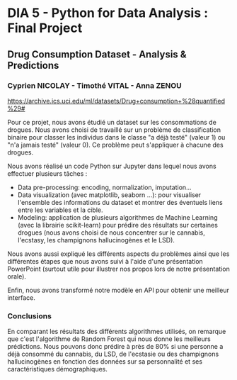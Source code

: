 # DIA 5 - Python for Data Analysis : Final Project 

## Drug Consumption Dataset - Analysis & Predictions
### Cyprien NICOLAY - Timothé VITAL - Anna ZENOU

https://archive.ics.uci.edu/ml/datasets/Drug+consumption+%28quantified%29#

Pour ce projet, nous avons étudié un dataset sur les consommations de drogues. Nous avons choisi de travaillé sur un problème de classification binaire pour classer les individus dans le classe "a déjà testé" (valeur 1) ou "n'a jamais testé" (valeur 0). Ce problème peut s'appliquer à chacune des drogues.

Nous avons réalisé un code Python sur Jupyter dans lequel nous avons effectuer plusieurs tâches : 
  * Data pre-processing: encoding, normalization, imputation…
  * Data visualization (avec matplotlib, seaborn ...): pour visualiser l'ensemble des informations du dataset et montrer des éventuels liens entre les variables et la cible.
  * Modeling: application de plusieurs algorithmes de Machine Learning (avec la librairie scikit-learn) pour prédire des résultats sur certaines drogues (nous avons choisi de nous concentrer sur le cannabis, l'ecstasy, les champignons hallucinogènes et le LSD).

Nous avons aussi expliqué les différents aspects du problèmes ainsi que les différentes étapes que nous avons suivi à l'aide d'une présentation PowerPoint (surtout utile pour illustrer nos propos lors de notre présentation orale).

Enfin, nous avons transformé notre modèle en API pour obtenir une meilleur interface.

### Conclusions
En comparant les résultats des différents algorithmes utilisés, on remarque que c'est l'algorithme de Random Forest qui nous donne les meilleurs prédictions.
Nous pouvons donc prédire à près de 80% si une personne a déjà consommé du cannabis, du LSD, de l'ecstasie ou des champignons hallucinogènes en fonction des données sur sa personnalité et ses caractéristiques démographiques.

